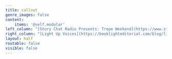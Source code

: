 ```yaml
---
title: callout
genre_images: false
content:
    items: '@self.modular'
left_column: "[Story Chat Radio Presents: Trope Weekend](https://www.storychatradio.com/trope-weekend){.button .secondary-btn}\n\n[Monthly Writing Tips Round-Up](https://booklighteditorial.com/blog){.button .secondary-btn}\n\n[Editing Services](/services){.center}{.button .secondary-btn}\n\n[RevPit Annual Contest](https://reviseresub.com/){.button .secondary-btn}"
right_column: "[Light Up Voices](https://booklighteditorial.com/blog/light-up-voices){.button .secondary-btn}\n\n[Newsletter Sign-Up and Free Self-Editing Workbook](https://booklighteditorial.us15.list-manage.com/subscribe?u=41cbd1b3120b5a7852e2b113c&id=2186454ed1){.button .secondary-btn}\n\n[Story Chat Radio (Podcast)](https://www.storychatradio.com/){.button .secondary-btn}\n\n[Contact](/contact){.button .secondary-btn}"
layout: half
routable: false
visible: false
---
```


